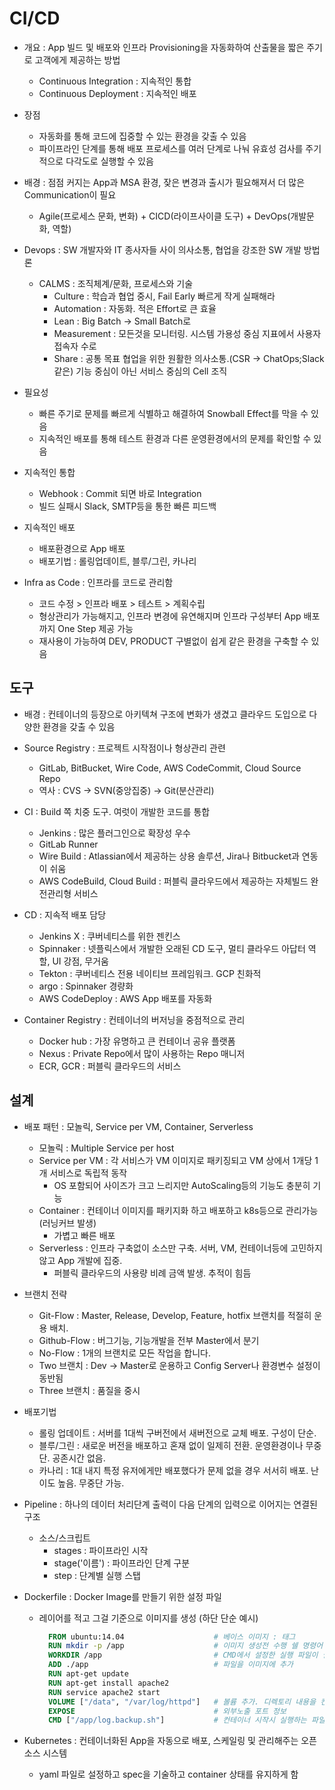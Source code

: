 # CI/CD

- 개요 : App 빌드 및 배포와 인프라 Provisioning을 자동화하여 산출물을 짧은 주기로 고객에게 제공하는 방법
  - Continuous Integration : 지속적인 통합
  - Continuous Deployment : 지속적인 배포
- 장점
  - 자동화를 통해 코드에 집중할 수 있는 환경을 갖출 수 있음
  - 파이프라인 단계를 통해 배포 프로세스를 여러 단계로 나눠 유효성 검사를 주기적으로 다각도로 실행할 수 있음
- 배경 : 점점 커지는 App과 MSA 환경, 잦은 변경과 출시가 필요해져서 더 많은 Communication이 필요
  - Agile(프로세스 문화, 변화) + CICD(라이프사이클 도구) + DevOps(개발문화, 역할)
- Devops : SW 개발자와 IT 종사자들 사이 의사소통, 협업을 강조한 SW 개발 방법론
  - CALMS : 조직체계/문화, 프로세스와 기술
    - Culture : 학습과 협업 중시, Fail Early 빠르게 작게 실패해라
    - Automation : 자동화. 적은 Effort로 큰 효율
    - Lean : Big Batch -> Small Batch로
    - Measurement : 모든것을 모니터링. 시스템 가용성 중심 지표에서 사용자 접속자 수로
    - Share : 공통 목표 협업을 위한 원활한 의사소통.(CSR -> ChatOps;Slack 같은) 기능 중심이 아닌 서비스 중심의 Cell 조직
- 필요성
  - 빠른 주기로 문제를 빠르게 식별하고 해결하여 Snowball Effect를 막을 수 있음
  - 지속적인 배포를 통해 테스트 환경과 다른 운영환경에서의 문제를 확인할 수 있음

- 지속적인 통합
  - Webhook : Commit 되면 바로 Integration
  - 빌드 실패시 Slack, SMTP등을 통한 빠른 피드백
- 지속적인 배포
  - 배포환경으로 App 배포
  - 배포기법 : 롤링업데이트, 블루/그린, 카나리
- Infra as Code : 인프라를 코드로 관리함
  - 코드 수정 > 인프라 배포 > 테스트 > 계획수립
  - 형상관리가 가능해지고, 인프라 변경에 유연해지며 인프라 구성부터 App 배포까지 One Step 제공 가능
  - 재사용이 가능하여 DEV, PRODUCT 구별없이 쉽게 같은 환경을 구축할 수 있음

## 도구

- 배경 : 컨테이너의 등장으로 아키텍쳐 구조에 변화가 생겼고 클라우드 도입으로 다양한 환경을 갖출 수 있음

- Source Registry : 프로젝트 시작점이나 형상관리 관련
  - GitLab, BitBucket, Wire Code, AWS CodeCommit, Cloud Source Repo
  - 역사 : CVS -> SVN(중앙집중) -> Git(분산관리)
- CI : Build 쪽 치중 도구. 여럿이 개발한 코드를 통합
  - Jenkins : 많은 플러그인으로 확장성 우수
  - GitLab Runner
  - Wire Build : Atlassian에서 제공하는 상용 솔루션, Jira나 Bitbucket과 연동이 쉬움
  - AWS CodeBuild, Cloud Build : 퍼블릭 클라우드에서 제공하는 자체빌드 완전관리형 서비스
- CD : 지속적 배포 담당
  - Jenkins X : 쿠버네티스를 위한 젠킨스
  - Spinnaker : 넷플릭스에서 개발한 오래된 CD 도구, 멀티 클라우드 아답터 역할, UI 강점, 무거움
  - Tekton : 쿠버네티스 전용 네이티브 프레임워크. GCP 친화적
  - argo : Spinnaker 경량화
  - AWS CodeDeploy : AWS App 배포를 자동화
- Container Registry : 컨테이너의 버저닝을 중점적으로 관리
  - Docker hub : 가장 유명하고 큰 컨테이너 공유 플랫폼
  - Nexus : Private Repo에서 많이 사용하는 Repo 매니저
  - ECR, GCR : 퍼블릭 클라우드의 서비스

## 설계

- 배포 패턴 : 모놀릭, Service per VM, Container, Serverless
  - 모놀릭 : Multiple Service per host
  - Service per VM : 각 서비스가 VM 이미지로 패키징되고 VM 상에서 1개당 1개 서비스로 독립적 동작
    - OS 포함되어 사이즈가 크고 느리지만 AutoScaling등의 기능도 충분히 기능
  - Container : 컨테이너 이미지를 패키지화 하고 배포하고 k8s등으로 관리가능(러닝커브 발생)
    - 가볍고 빠른 배포
  - Serverless : 인프라 구축없이 소스만 구축. 서버, VM, 컨테이너등에 고민하지 않고 App 개발에 집중.
    - 퍼블릭 클라우드의 사용량 비례 금액 발생. 추적이 힘듬
- 브랜치 전략
  - Git-Flow : Master, Release, Develop, Feature, hotfix 브랜치를 적절히 운용 배치.
  - Github-Flow : 버그기능, 기능개발을 전부 Master에서 분기
  - No-Flow : 1개의 브랜치로 모든 작업을 합니다.
  - Two 브랜치 : Dev -> Master로 운용하고 Config Server나 환경변수 설정이 동반됨
  - Three 브랜치 : 품질을 중시
- 배포기법
  - 롤링 업데이트 : 서버를 1대씩 구버전에서 새버전으로 교체 배포. 구성이 단순.
  - 블루/그린 : 새로운 버전을 배포하고 혼재 없이 일제히 전환. 운영환경이나 무중단. 공존시간 없음.
  - 카나리 : 1대 내지 특정 유저에게만 배포했다가 문제 없을 경우 서서히 배포. 난이도 높음. 무중단 가능.
- Pipeline : 하나의 데이터 처리단계 출력이 다음 단계의 입력으로 이어지는 연결된 구조
  - 소스/스크립트
    - stages : 파이프라인 시작
    - stage('이름') : 파이프라인 단계 구분
    - step : 단계별 실행 스탭
- Dockerfile : Docker Image를 만들기 위한 설정 파일
  - 레이어를 적고 그걸 기준으로 이미지를 생성 (하단 단순 예시)

    ```dockerfile
      FROM ubuntu:14.04                    # 베이스 이미지 : 태그
      RUN mkdir -p /app                    # 이미지 생성전 수행 쉘 명령어
      WORKDIR /app                         # CMD에서 설정한 실행 파일이 실행할 디렉토리
      ADD ./app                            # 파일을 이미지에 추가
      RUN apt-get update
      RUN apt-get install apache2
      RUN service apache2 start   
      VOLUME ["/data", "/var/log/httpd"]   # 볼륨 추가. 디렉토리 내용을 컨터에너가 아닌 호스트에 저장
      EXPOSE                               # 외부노출 포트 정보
      CMD ["/app/log.backup.sh"]           # 컨테이너 시작시 실행하는 파일이나 스크립트
    ```

- Kubernetes : 컨테이너화된 App을 자동으로 배포, 스케일링 및 관리해주는 오픈소스 시스템
  - yaml 파일로 설정하고 spec을 기술하고 container 상태를 유지하게 함
